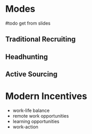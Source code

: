# Modes
#todo get from slides
## Traditional Recruiting

## Headhunting

## Active Sourcing

# Modern Incentives
- work-life balance
- remote work opportunities
- learning opportunities
- work-action 
